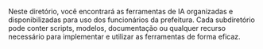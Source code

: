 Neste diretório, você encontrará as ferramentas de IA organizadas e disponibilizadas para uso dos funcionários da prefeitura. Cada subdiretório pode conter scripts, modelos, documentação ou qualquer recurso necessário para implementar e utilizar as ferramentas de forma eficaz.
